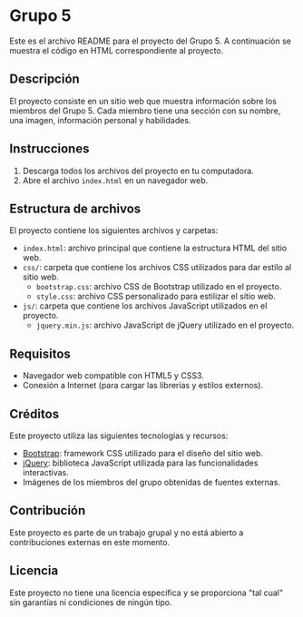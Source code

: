 # Grupo 5

Este es el archivo README para el proyecto del Grupo 5. A continuación se muestra el código en HTML correspondiente al proyecto.

## Descripción

El proyecto consiste en un sitio web que muestra información sobre los miembros del Grupo 5. Cada miembro tiene una sección con su nombre, una imagen, información personal y habilidades.

## Instrucciones

1. Descarga todos los archivos del proyecto en tu computadora.
2. Abre el archivo `index.html` en un navegador web.

## Estructura de archivos

El proyecto contiene los siguientes archivos y carpetas:

- `index.html`: archivo principal que contiene la estructura HTML del sitio web.
- `css/`: carpeta que contiene los archivos CSS utilizados para dar estilo al sitio web.
  - `bootstrap.css`: archivo CSS de Bootstrap utilizado en el proyecto.
  - `style.css`: archivo CSS personalizado para estilizar el sitio web.
- `js/`: carpeta que contiene los archivos JavaScript utilizados en el proyecto.
  - `jquery.min.js`: archivo JavaScript de jQuery utilizado en el proyecto.

## Requisitos

- Navegador web compatible con HTML5 y CSS3.
- Conexión a Internet (para cargar las librerías y estilos externos).

## Créditos

Este proyecto utiliza las siguientes tecnologías y recursos:

- [Bootstrap](https://getbootstrap.com/): framework CSS utilizado para el diseño del sitio web.
- [jQuery](https://jquery.com/): biblioteca JavaScript utilizada para las funcionalidades interactivas.
- Imágenes de los miembros del grupo obtenidas de fuentes externas.

## Contribución

Este proyecto es parte de un trabajo grupal y no está abierto a contribuciones externas en este momento.

## Licencia

Este proyecto no tiene una licencia específica y se proporciona "tal cual" sin garantías ni condiciones de ningún tipo.

